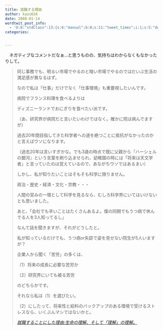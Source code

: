 ```yaml
---
title: 就職する理由
author: kazu634
date: 2008-01-14
wordtwit_post_info:
  - 'O:8:"stdClass":13:{s:6:"manual";b:0;s:11:"tweet_times";i:1;s:5:"delay";i:0;s:7:"enabled";i:1;s:10:"separation";s:2:"60";s:7:"version";s:3:"3.7";s:14:"tweet_template";b:0;s:6:"status";i:2;s:6:"result";a:0:{}s:13:"tweet_counter";i:2;s:13:"tweet_log_ids";a:1:{i:0;i:3609;}s:9:"hash_tags";a:0:{}s:8:"accounts";a:1:{i:0;s:7:"kazu634";}}'
categories:


---
```

<div class="section">
<p>
    　ネガティブなコメントだなぁ…と思うものの、気持ちはわからなくもなかったりして。
</p>
  
<p>
<a name="seemore"></a>
</p>
  
<blockquote title="就職することにした理由" cite="http://brainscience.blog92.fc2.com/blog-entry-131.html">
<p>
      同じ事務でも、明るい市場でやるのと暗い市場でやるのではだいぶ生活の満足感が異なるはず。
</p>
    
<p>
      なので私は「仕事」だけでなく「仕事環境」も重要視したいんです。
</p>
    
<p>
      病院でフランス料理を食べるよりは
</p>
    
<p>
      ディズニーランドでおにぎりを食べたい派です。
</p>
    
<p>
      （あ、研究界が病院だと言いたいわけではなく。確かに院は病んでますが）
</p>
    
<p>
</p>
    
<p>
      過去20年間目指してきた科学者への道を絶つことに抵抗がなかったのかと言えばウソになります。
</p>
    
<p>
      （過去20年は言いすぎかな。でも3歳の時点で既に父親から『ハーシェルの銀河』という言葉を刷り込ませられ、幼稚園の時には「将来は天文学者」と言っていたのは覚えているので、あながちウソではあるまい）
</p>
    
<p>
      しかし、私が知りたいことはそもそも科学に限りません。
</p>
    
<p>
      政治・歴史・経済・文化・宗教・・・
</p>
    
<p>
      人間の営みの一環として科学を見るなら、むしろ科学界にいてはいけないとも思いました。
</p>
    
<p>
      あと、「会社でも辛いことはたくさんあるよ。僕の同期でもうつ病で休んでる人を3人知ってるし」
</p>
    
<p>
      なんて話を聞きますが、それがどうしたと。
</p>
    
<p>
      私が知っているだけでも、うつ病or失踪で姿を見せない院生が5人いますが？
</p>
    
<p>
      企業人から聞く「苦労」の多くは、
</p>
    
<p>
      （1）将来の成長に必要な苦労か
</p>
    
<p>
      （2）研究界にいても被る苦労　
</p>
    
<p>
      のどちらかです。
</p>
    
<p>
      それなら私は（1）を選びたい。
</p>
    
<p>
      （2）にしたって、将来性と給料のバックアップのある環境で受けるストレスなら、いくぶんマシではないかと。
</p>
    
<p>
<cite><a href="http://brainscience.blog92.fc2.com/blog-entry-131.html" onclick="__gaTracker('send', 'event', 'outbound-article', 'http://brainscience.blog92.fc2.com/blog-entry-131.html', '就職することにした理由:生命の理解、そして「理解」の理解。');" target="_blank">就職することにした理由:生命の理解、そして「理解」の理解。</a></cite>
</p>
</blockquote>
</div>
